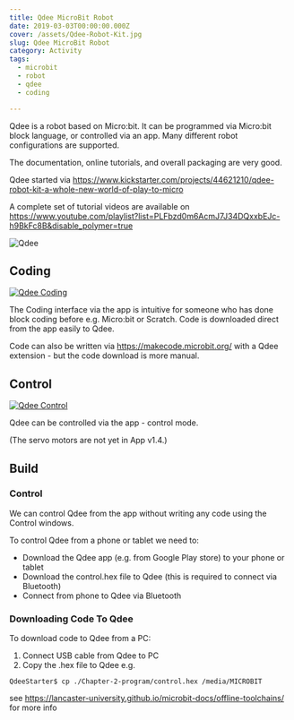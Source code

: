 ```yaml
---
title: Qdee MicroBit Robot
date: 2019-03-03T00:00:00.000Z
cover: /assets/Qdee-Robot-Kit.jpg
slug: Qdee MicroBit Robot
category: Activity
tags:
  - microbit
  - robot
  - qdee
  - coding

---
```

Qdee is a robot based on Micro:bit. It can be programmed via Micro:bit block language, or controlled via an app. Many different robot configurations are supported.

The documentation, online tutorials, and overall packaging are very good.

Qdee started via https://www.kickstarter.com/projects/44621210/qdee-robot-kit-a-whole-new-world-of-play-to-micro

A complete set of tutorial videos are available on https://www.youtube.com/playlist?list=PLFbzd0m6AcmJ7J34DQxxbEJc-h9BkFc8B&disable_polymer=true

![Qdee](/assets/Qdee-Robot-Kit.jpg)

## Coding
[![Qdee Coding](/assets/Qdee_S7Yrx2RexNQ.jpg)](https://www.youtube.com/watch?v=S7Yrx2RexNQ)

The Coding interface via the app is intuitive for someone who has done block coding before e.g. Micro:bit or Scratch. Code is downloaded direct from the app easily to Qdee.

Code can also be written via https://makecode.microbit.org/ with a Qdee extension - but the code download is more manual.






## Control
[![Qdee Control](/assets/Qdee_3wBtYJfprvA.jpg)](https://www.youtube.com/watch?v=3wBtYJfprvA)

Qdee can be controlled via the app - control mode. 

(The servo motors are not yet in App v1.4.)










## Build

### Control
We can control Qdee from the app without writing any code using the Control windows.

To control Qdee from a phone or tablet we need to:

- Download the Qdee app (e.g. from Google Play store) to your phone or tablet 
- Download the control.hex file to Qdee (this is required to connect via Bluetooth)
- Connect from phone to Qdee via Bluetooth

### Downloading Code To Qdee
To download code to Qdee from a PC:
1. Connect USB cable from Qdee to PC
2. Copy the .hex file to Qdee e.g. 
```
QdeeStarter$ cp ./Chapter-2-program/control.hex /media/MICROBIT
```

see https://lancaster-university.github.io/microbit-docs/offline-toolchains/  for more info




